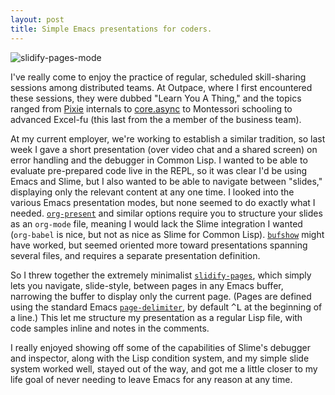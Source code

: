 ```yaml
---
layout: post
title: Simple Emacs presentations for coders.
---
```


![slidify-pages-mode](//images/slidify-pages.gif "slidify-pages-mod")

I've really come to enjoy the practice of regular, scheduled
skill-sharing sessions among distributed teams. At Outpace, where I
first encountered these sessions, they were dubbed "Learn You A
Thing," and the topics ranged from
[Pixie](https://github.com/pixie-lang/pixie) internals to
[core.async](https://github.com/clojure/core.async) to Montessori
schooling to advanced Excel-fu (this last from the a member of the
business team).

At my current employer, we're working to establish a similar
tradition, so last week I gave a short presentation (over video chat
and a shared screen) on error handling and the debugger in Common
Lisp. I wanted to be able to evaluate pre-prepared code live in the
REPL, so it was clear I'd be using Emacs and Slime, but I also wanted
to be able to navigate between "slides," displaying only the relevant
content at any one time. I looked into the various Emacs presentation
modes, but none seemed to do exactly what I
needed. [`org-present`](https://github.com/rlister/org-present) and
similar options require you to structure your slides as an `org-mode`
file, meaning I would lack the Slime integration I wanted (`org-babel`
is nice, but not as nice as Slime for Common
Lisp). [`bufshow`](https://github.com/pjones/bufshow) might have
worked, but seemed oriented more toward presentations spanning several
files, and requires a separate presentation definition.

So I threw together the extremely minimalist
[`slidify-pages`](https://github.com/enaeher/slidify-pages), which
simply lets you navigate, slide-style, between pages in any Emacs
buffer, narrowing the buffer to display only the current page. (Pages
are defined using the standard Emacs
[`page-delimiter`](http://www.gnu.org/software/emacs/manual/html_node/emacs/Pages.html),
by default <kbd>^L</kbd> at the beginning of a line.) This let me structure my
presentation as a regular Lisp file, with code samples inline and
notes in the comments.

I really enjoyed showing off some of the capabilities of Slime's
debugger and inspector, along with the Lisp condition system, and my
simple slide system worked well, stayed out of the way, and got me a
little closer to my life goal of never needing to leave Emacs for any
reason at any time.